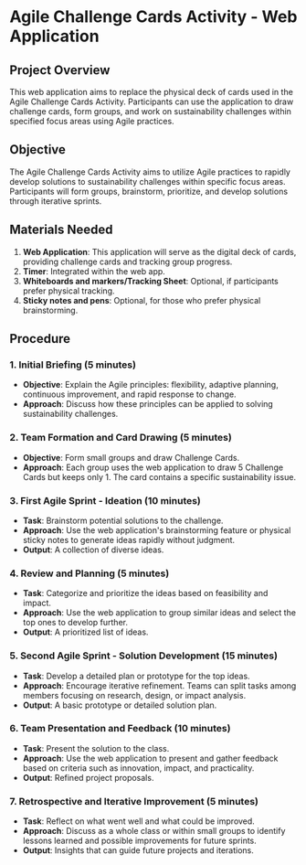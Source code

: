 # Agile Challenge Cards Activity - Web Application

## Project Overview

This web application aims to replace the physical deck of cards used in the Agile Challenge Cards Activity. Participants can use the application to draw challenge cards, form groups, and work on sustainability challenges within specified focus areas using Agile practices.

## Objective

The Agile Challenge Cards Activity aims to utilize Agile practices to rapidly develop solutions to sustainability challenges within specific focus areas. Participants will form groups, brainstorm, prioritize, and develop solutions through iterative sprints.

## Materials Needed

1. **Web Application**: This application will serve as the digital deck of cards, providing challenge cards and tracking group progress.
2. **Timer**: Integrated within the web app.
3. **Whiteboards and markers/Tracking Sheet**: Optional, if participants prefer physical tracking.
4. **Sticky notes and pens**: Optional, for those who prefer physical brainstorming.

## Procedure

### 1. Initial Briefing (5 minutes)
- **Objective**: Explain the Agile principles: flexibility, adaptive planning, continuous improvement, and rapid response to change.
- **Approach**: Discuss how these principles can be applied to solving sustainability challenges.

### 2. Team Formation and Card Drawing (5 minutes)
- **Objective**: Form small groups and draw Challenge Cards.
- **Approach**: Each group uses the web application to draw 5 Challenge Cards but keeps only 1. The card contains a specific sustainability issue.

### 3. First Agile Sprint - Ideation (10 minutes)
- **Task**: Brainstorm potential solutions to the challenge.
- **Approach**: Use the web application's brainstorming feature or physical sticky notes to generate ideas rapidly without judgment.
- **Output**: A collection of diverse ideas.

### 4. Review and Planning (5 minutes)
- **Task**: Categorize and prioritize the ideas based on feasibility and impact.
- **Approach**: Use the web application to group similar ideas and select the top ones to develop further.
- **Output**: A prioritized list of ideas.

### 5. Second Agile Sprint - Solution Development (15 minutes)
- **Task**: Develop a detailed plan or prototype for the top ideas.
- **Approach**: Encourage iterative refinement. Teams can split tasks among members focusing on research, design, or impact analysis.
- **Output**: A basic prototype or detailed solution plan.

### 6. Team Presentation and Feedback (10 minutes)
- **Task**: Present the solution to the class.
- **Approach**: Use the web application to present and gather feedback based on criteria such as innovation, impact, and practicality.
- **Output**: Refined project proposals.

### 7. Retrospective and Iterative Improvement (5 minutes)
- **Task**: Reflect on what went well and what could be improved.
- **Approach**: Discuss as a whole class or within small groups to identify lessons learned and possible improvements for future sprints.
- **Output**: Insights that can guide future projects and iterations.